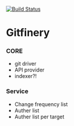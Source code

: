 [![Build Status](https://travis-ci.org/arfo90/gitfinery.svg?branch=master)](https://travis-ci.org/arfo90/gitfinery)
# Gitfinery

### CORE
 - git driver
 - API provider
 - indexer?!
 
### Service
 - Change frequency list
 - Auther list 
 - Auther list per target
